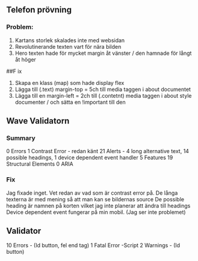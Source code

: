 ## Telefon prövning

### Problem:
1. Kartans storlek skalades inte med websidan
2. Revolutinerande texten vart för nära bilden
3. Hero texten hade för mycket margin åt vänster / den hamnade för långt åt höger

##F ix

1. Skapa en klass (map) som hade display flex
2. Lägga till (.text) margin-top =  5ch till media taggen i about documentet
3. Lägga till en margin-left = 2ch till (.contetnt) media taggen i about style documenter / och sätta en !important till den 

## Wave Validatorn
### Summary
0 Errors
1 Contrast Error - redan känt
21 Alerts - 4 long alternative text, 14 possible headings, 1 device dependent event handler
5 Features
19 Structural Elements
0 ARIA

### Fix

Jag fixade inget.
Vet redan av vad som är contrast error på.
De långa texterna är med mening så att man kan se bildernas source
De possible heading är namnen på korten vilket jag inte planerar att ändra till headings
Device dependent event fungerar på min mobil. (Jag ser inte problemet)

## Validator
10 Errors - (Id button, fel end tag)
1 Fatal Error -Script
2 Warnings - (Id button)


